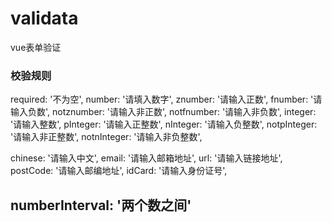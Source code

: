 # validata
vue表单验证
### 校验规则

  required: '不为空',
  number: '请填入数字',
  znumber: '请输入正数',
  fnumber: '请输入负数',
  notznumber: '请输入非正数',
  notfnumber: '请输入非负数',
  integer: '请输入整数',
  pInteger: '请输入正整数',
  nInteger: '请输入负整数',
  notpInteger: '请输入非正整数',
  notnInteger: '请输入非负整数',

  chinese: '请输入中文',
  email: '请输入邮箱地址',
  url: '请输入链接地址',
  postCode: '请输入邮编地址',
  idCard: '请输入身份证号',

  numberInterval: '两个数之间'
---
